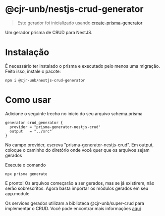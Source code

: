 # @cjr-unb/nestjs-crud-generator

> Este gerador foi inicializado usando [create-prisma-generator](https://github.com/YassinEldeeb/create-prisma-generator)

Um gerador prisma de CRUD para NestJS. 

# Instalação
É necessário ter instalado o prisma e executado pelo menos uma migração. Feito isso, instale o pacote:
```
npm i @cjr-unb/nestjs-crud-generator
```

# Como usar
Adicione o seguinte trecho no inicio do seu arquivo schema.prisma
```prisma
generator crud_generator {
  provider = "prisma-generator-nestjs-crud"
  output   = "../src"
}
```
No campo provider, escreva "prisma-generator-nestjs-crud". Em output, coloque o caminho do diretório onde você quer que os arquivos sejam gerados

Execute o comando
```
npx prisma generate
```
E pronto! Os arquivos começarão a ser gerados, mas se já existirem, não serão sobrescritos. Agora basta importar os módulos gerados em seu app.module

Os services gerados utilizam a biblioteca @cjr-unb/super-crud para implementar o CRUD. Você pode encontrar mais informações [aqui](https://github.com/CJR-UnB/nestjs-prisma-super-crud/blob/main/README.pt-br.md)